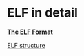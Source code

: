 # ELF in detail

[**The ELF Format**](https://www.ics.uci.edu/~aburtsev/238P/hw/hw3-elf/hw3-elf.html)

[ELF structure](../../assets/mm/elf-1.jpg)
